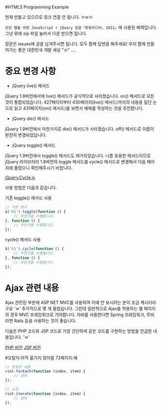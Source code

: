 #HTML5 Programming Example

현재 만들고 있으므로 링크 연결 안 됩니다. ㅇㅂㅇ

`모던 웹을 위한 JavaScript + jQuery 입문『한빛미디어, 2011』`에 사용된 예제입니다.
그냥 위에 zip 파일 눌러서 다운 받으면 됩니다.

질문은 issues에 글을 남겨주시면 됩니다.
모두 함께 답변을 해주세요!
우리 함께 만들어가는 좋은 대한민국 개발 세상 "ㅁ" ....

# 중요 변경 사항
* jQuery live() 메서드

jQuery 1.9버전에서에 live() 메서드가 공식적으로 사라졌습니다.
on() 메서드로 모든 것이 통합되었습니다.
427페이지부터 430페이지(live() 메서드)까지의 내용을 일단 눈으로 읽고
431페이지(on() 메서드)를 보면서 예제를 작성하는 것을 추천합니다.

* jQuery die() 메서드

jQuery 1.9버전에서 마찬가지로 die() 메서드가 사라졌습니다.
off() 메서드로 이름이 완전히 변경되었답니다.

* jQuery toggle() 메서드

jQuery 1.9버전에서 toggle() 메서드도 제거되었습니다.
나름 유용한 메서드이므로 jQuery 라이브러리 1.8버전의 toggle 메서드를 cycle() 메서드로 변경해서 다음 페이지에 올렸으니 확인해주시기 바랍니다.

[jQuery.Cycle.js](http://github.com/rintiantta/jquery.cycle.js)

사용 방법은 다음과 같습니다.

기존 toggle() 메서드 사용

```javascript
// 기존 방식
$('h1').toggle(function () {
    // 무언가를 수행합니다.
}, function () {
    // 무언가를 수행합니다.
});
```

cycle() 메서드 사용

```javascript
$('h1').cycle(function () {
    // 무언가를 수행합니다.
}, function () {
    // 무언가를 수행합니다.
});
```

# Ajax 관련 내용

Ajax 관련된 부분에 ASP.NET MVC를 사용하여 아예 안 보시려는 분이 조금 계시더라구요 'ㅂ'
추가적으로 몇 개 올렸습니다. 그런데 일반적으로 Ajax를 적용하는 웹 페이지의 경우 MVC 프레임워크로 가야합니다.
자바를 사용한다면 Spring 프레임워크, 루비라면 Rails 등을 사용하는 것이 좋습니다.
 
다음은 PHP 코드와 JSP 코드로 가장 간단하게 같은 코드를
구현하는 방법을 언급한 내용입니다. 'ㅂ'

[PHP 버전](http://github.com)
[JSP 버전](http://github.com)

#오탈자:아직 옮기지 않아뚬
72페이지:예
```javascript
// 잘못된 내용
rint.forEach(function (index, item) {
    // 생략
});
```
```javascript
// 교정
rint.iterate(function (index, item) {
    // 생략
});
```
